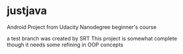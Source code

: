 # justjava
Android Project from Udacity Nanodegree beginner's course

a test branch was created by SRT
This project is somewhat complete though it needs some refining in OOP concepts
